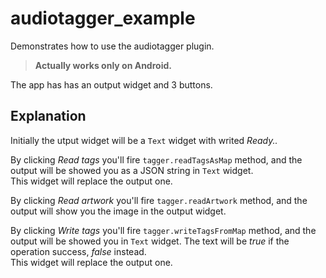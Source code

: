 # audiotagger_example

Demonstrates how to use the audiotagger plugin.

> **Actually works only on Android.**

The app has has an output widget and 3 buttons.

## Explanation

Initially the utput widget will be a `Text` widget with writed *Ready..*

By clicking *Read tags* you'll fire `tagger.readTagsAsMap` method, and the output will be showed you as a JSON string in `Text` widget.  
This widget will replace the output one.

By clicking *Read artwork* you'll fire `tagger.readArtwork` method, and the output will show you the image in the output widget.

By clicking *Write tags* you'll fire `tagger.writeTagsFromMap` method, and the output will be showed you  in `Text` widget.
The text will be *true* if the operation success, *false* instead.  
This widget will replace the output one.